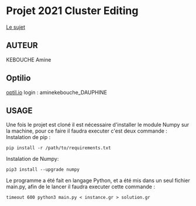 # Projet 2021 Cluster Editing

[Le sujet](https://www.lamsade.dauphine.fr/~sikora/ens/graphes/projet2021/)

## AUTEUR

KEBOUCHE Amine

## Optilio

[optil.io](https://www.optil.io/optilion/problem/3192#tab-4) login : aminekebouche_DAUPHINE

## USAGE
Une fois le projet est cloné il est nécessaire d'installer le module Numpy sur la machine, pour ce faire il faudra executer c'est deux commande :
Instalation de pip :

    pip install -r /path/to/requirements.txt
    
Instalation de Numpy:   

    pip3 install --upgrade numpy

Le programme a été fait en langage Python, et a été mis dans un seul fichier  main.py, afin de le lancer il faudra executer cette commande :

    timeout 600 python3 main.py < instance.gr > solution.gr

